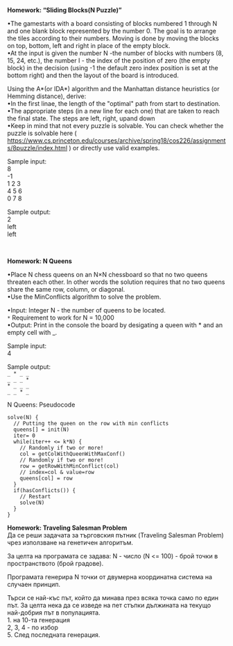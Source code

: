 <b>Homework: “Sliding Blocks(N Puzzle)”</b>

•The gamestarts with a board consisting of blocks numbered 1 through N and one blank block represented by the number 0. 
The goal is to arrange the tiles according to their numbers. Moving is done by moving the blocks on top, bottom, left and right in place of the empty block.<br>
•At the input is given the number N -the number of blocks with numbers (8, 15, 24, etc.), the number I - the index of the position of zero (the empty block) 
in the decision (using -1 the default zero index position is set at the bottom right) and then the layout of the board is introduced.
<br>

Using the A*(or IDA*) algorithm and the Manhattan distance heuristics (or Hemming distance), derive: <br>
•In the first linae, the length of the "optimal" path from start to destination.<br>
•The appropriate steps (in a new line for each one) that are taken to reach the final state. The steps are left, right, upand down <br>
•Keep in mind that not every puzzle is solvable. You can check whether the puzzle is solvable here ( https://www.cs.princeton.edu/courses/archive/spring18/cos226/assignments/8puzzle/index.html ) or directly use valid examples.

Sample input:<br>
8<br>
-1<br>
1 2 3<br>
4 5 6<br>
0 7 8<br>

Sample output:<br>
2<br>
left<br>
left<br>

<br>


<b>Homework: N Queens</b><br>

•Place N chess queens on an N×N chessboard so that no two queens threaten each other. In other words the solution requires that no two queens share the same row, column, or diagonal.<br>
•Use the MinConflicts algorithm to solve the problem.<br>

•Input: Integer N - the number of queens to be located.<br>
`*` Requirement to work for N = 10,000<br>
•Output: Print in the console the board by desigating a queen with * and an empty cell with _.<br>

Sample input:<br>
4<br>

Sample output:<br>
 `_ * _ _` <br>
 `_ _ _ *` <br>
 `* _ _ _` <br>
 `_ _ * _` <br>
 
N Queens: Pseudocode<br>
```
solve(N) {
  // Putting the queen on the row with min conflicts
  queens[] = init(N)
  iter= 0
  while(iter++ <= k*N) {
    // Randomly if two or more!
    col = getColWithQueenWithMaxConf()
    // Randomly if two or more!
    row = getRowWithMinConflict(col)
    // index=col & value=row
    queens[col] = row
  }
  if(hasConflicts()) {
    // Restart
    solve(N)
  }
}
```

<b>Homework: Traveling Salesman Problem</b><br>
Да се реши задачата за търговския пътник (Traveling Salesman Problem) чрез използване на генетичен алгоритъм.<br>

За целта на програмата се задава: N - число (N <= 100) - брой точки в пространството (брой градове).<br>

Програмата генерира N точки от двумерна координатна система на случаен принцип.<br>

Търси се най-къс път, който да минава през всяка точка само по един път. За целта нека да се изведе на пет стъпки дължината на текущо най-добрия път в популацията.<br>
    1. на 10-та генерация<br>
    2, 3, 4 - по избор<br>
    5. След последната генерация.<br>

